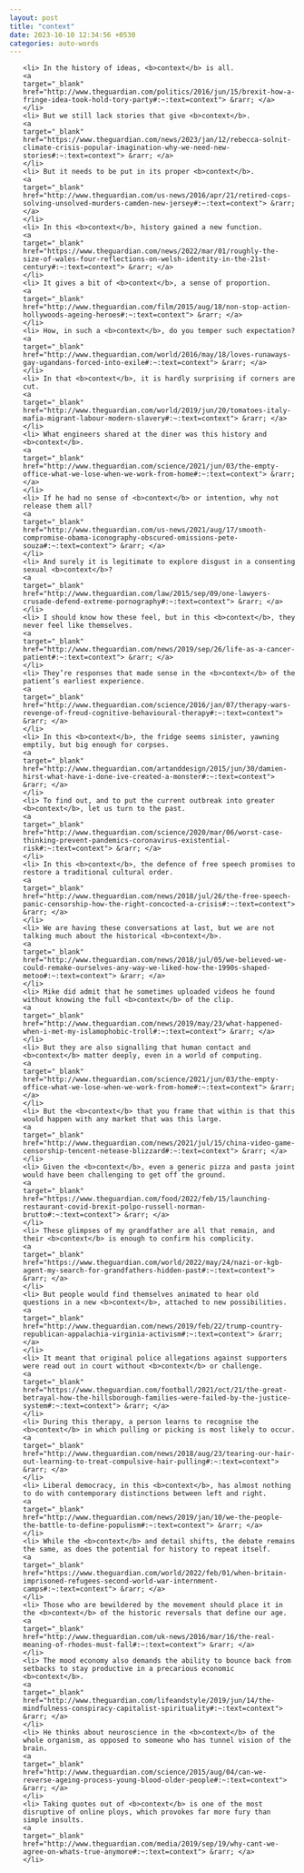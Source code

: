 ```yaml
---
layout: post
title: "context"
date: 2023-10-10 12:34:56 +0530
categories: auto-words
---
```

<ol>

    <li> In the history of ideas, <b>context</b> is all.
    <a 
    target="_blank" 
    href="http://www.theguardian.com/politics/2016/jun/15/brexit-how-a-fringe-idea-took-hold-tory-party#:~:text=context"> &rarr; </a>
    </li>
    <li> But we still lack stories that give <b>context</b>.
    <a 
    target="_blank" 
    href="https://www.theguardian.com/news/2023/jan/12/rebecca-solnit-climate-crisis-popular-imagination-why-we-need-new-stories#:~:text=context"> &rarr; </a>
    </li>
    <li> But it needs to be put in its proper <b>context</b>.
    <a 
    target="_blank" 
    href="http://www.theguardian.com/us-news/2016/apr/21/retired-cops-solving-unsolved-murders-camden-new-jersey#:~:text=context"> &rarr; </a>
    </li>
    <li> In this <b>context</b>, history gained a new function.
    <a 
    target="_blank" 
    href="https://www.theguardian.com/news/2022/mar/01/roughly-the-size-of-wales-four-reflections-on-welsh-identity-in-the-21st-century#:~:text=context"> &rarr; </a>
    </li>
    <li> It gives a bit of <b>context</b>, a sense of proportion.
    <a 
    target="_blank" 
    href="http://www.theguardian.com/film/2015/aug/18/non-stop-action-hollywoods-ageing-heroes#:~:text=context"> &rarr; </a>
    </li>
    <li> How, in such a <b>context</b>, do you temper such expectation?
    <a 
    target="_blank" 
    href="http://www.theguardian.com/world/2016/may/18/loves-runaways-gay-ugandans-forced-into-exile#:~:text=context"> &rarr; </a>
    </li>
    <li> In that <b>context</b>, it is hardly surprising if corners are cut.
    <a 
    target="_blank" 
    href="http://www.theguardian.com/world/2019/jun/20/tomatoes-italy-mafia-migrant-labour-modern-slavery#:~:text=context"> &rarr; </a>
    </li>
    <li> What engineers shared at the diner was this history and <b>context</b>.
    <a 
    target="_blank" 
    href="http://www.theguardian.com/science/2021/jun/03/the-empty-office-what-we-lose-when-we-work-from-home#:~:text=context"> &rarr; </a>
    </li>
    <li> If he had no sense of <b>context</b> or intention, why not release them all?
    <a 
    target="_blank" 
    href="http://www.theguardian.com/us-news/2021/aug/17/smooth-compromise-obama-iconography-obscured-omissions-pete-souza#:~:text=context"> &rarr; </a>
    </li>
    <li> And surely it is legitimate to explore disgust in a consenting sexual <b>context</b>?
    <a 
    target="_blank" 
    href="http://www.theguardian.com/law/2015/sep/09/one-lawyers-crusade-defend-extreme-pornography#:~:text=context"> &rarr; </a>
    </li>
    <li> I should know how these feel, but in this <b>context</b>, they never feel like themselves.
    <a 
    target="_blank" 
    href="http://www.theguardian.com/news/2019/sep/26/life-as-a-cancer-patient#:~:text=context"> &rarr; </a>
    </li>
    <li> They’re responses that made sense in the <b>context</b> of the patient’s earliest experience.
    <a 
    target="_blank" 
    href="http://www.theguardian.com/science/2016/jan/07/therapy-wars-revenge-of-freud-cognitive-behavioural-therapy#:~:text=context"> &rarr; </a>
    </li>
    <li> In this <b>context</b>, the fridge seems sinister, yawning emptily, but big enough for corpses.
    <a 
    target="_blank" 
    href="http://www.theguardian.com/artanddesign/2015/jun/30/damien-hirst-what-have-i-done-ive-created-a-monster#:~:text=context"> &rarr; </a>
    </li>
    <li> To find out, and to put the current outbreak into greater <b>context</b>, let us turn to the past.
    <a 
    target="_blank" 
    href="http://www.theguardian.com/science/2020/mar/06/worst-case-thinking-prevent-pandemics-coronavirus-existential-risk#:~:text=context"> &rarr; </a>
    </li>
    <li> In this <b>context</b>, the defence of free speech promises to restore a traditional cultural order.
    <a 
    target="_blank" 
    href="http://www.theguardian.com/news/2018/jul/26/the-free-speech-panic-censorship-how-the-right-concocted-a-crisis#:~:text=context"> &rarr; </a>
    </li>
    <li> We are having these conversations at last, but we are not talking much about the historical <b>context</b>.
    <a 
    target="_blank" 
    href="http://www.theguardian.com/news/2018/jul/05/we-believed-we-could-remake-ourselves-any-way-we-liked-how-the-1990s-shaped-metoo#:~:text=context"> &rarr; </a>
    </li>
    <li> Mike did admit that he sometimes uploaded videos he found without knowing the full <b>context</b> of the clip.
    <a 
    target="_blank" 
    href="http://www.theguardian.com/news/2019/may/23/what-happened-when-i-met-my-islamophobic-troll#:~:text=context"> &rarr; </a>
    </li>
    <li> But they are also signalling that human contact and <b>context</b> matter deeply, even in a world of computing.
    <a 
    target="_blank" 
    href="http://www.theguardian.com/science/2021/jun/03/the-empty-office-what-we-lose-when-we-work-from-home#:~:text=context"> &rarr; </a>
    </li>
    <li> But the <b>context</b> that you frame that within is that this would happen with any market that was this large.
    <a 
    target="_blank" 
    href="http://www.theguardian.com/news/2021/jul/15/china-video-game-censorship-tencent-netease-blizzard#:~:text=context"> &rarr; </a>
    </li>
    <li> Given the <b>context</b>, even a generic pizza and pasta joint would have been challenging to get off the ground.
    <a 
    target="_blank" 
    href="https://www.theguardian.com/food/2022/feb/15/launching-restaurant-covid-brexit-polpo-russell-norman-brutto#:~:text=context"> &rarr; </a>
    </li>
    <li> These glimpses of my grandfather are all that remain, and their <b>context</b> is enough to confirm his complicity.
    <a 
    target="_blank" 
    href="https://www.theguardian.com/world/2022/may/24/nazi-or-kgb-agent-my-search-for-grandfathers-hidden-past#:~:text=context"> &rarr; </a>
    </li>
    <li> But people would find themselves animated to hear old questions in a new <b>context</b>, attached to new possibilities.
    <a 
    target="_blank" 
    href="http://www.theguardian.com/news/2019/feb/22/trump-country-republican-appalachia-virginia-activism#:~:text=context"> &rarr; </a>
    </li>
    <li> It meant that original police allegations against supporters were read out in court without <b>context</b> or challenge.
    <a 
    target="_blank" 
    href="https://www.theguardian.com/football/2021/oct/21/the-great-betrayal-how-the-hillsborough-families-were-failed-by-the-justice-system#:~:text=context"> &rarr; </a>
    </li>
    <li> During this therapy, a person learns to recognise the <b>context</b> in which pulling or picking is most likely to occur.
    <a 
    target="_blank" 
    href="http://www.theguardian.com/news/2018/aug/23/tearing-our-hair-out-learning-to-treat-compulsive-hair-pulling#:~:text=context"> &rarr; </a>
    </li>
    <li> Liberal democracy, in this <b>context</b>, has almost nothing to do with contemporary distinctions between left and right.
    <a 
    target="_blank" 
    href="http://www.theguardian.com/news/2019/jan/10/we-the-people-the-battle-to-define-populism#:~:text=context"> &rarr; </a>
    </li>
    <li> While the <b>context</b> and detail shifts, the debate remains the same, as does the potential for history to repeat itself.
    <a 
    target="_blank" 
    href="https://www.theguardian.com/world/2022/feb/01/when-britain-imprisoned-refugees-second-world-war-internment-camps#:~:text=context"> &rarr; </a>
    </li>
    <li> Those who are bewildered by the movement should place it in the <b>context</b> of the historic reversals that define our age.
    <a 
    target="_blank" 
    href="http://www.theguardian.com/uk-news/2016/mar/16/the-real-meaning-of-rhodes-must-fall#:~:text=context"> &rarr; </a>
    </li>
    <li> The mood economy also demands the ability to bounce back from setbacks to stay productive in a precarious economic <b>context</b>.
    <a 
    target="_blank" 
    href="http://www.theguardian.com/lifeandstyle/2019/jun/14/the-mindfulness-conspiracy-capitalist-spirituality#:~:text=context"> &rarr; </a>
    </li>
    <li> He thinks about neuroscience in the <b>context</b> of the whole organism, as opposed to someone who has tunnel vision of the brain.
    <a 
    target="_blank" 
    href="http://www.theguardian.com/science/2015/aug/04/can-we-reverse-ageing-process-young-blood-older-people#:~:text=context"> &rarr; </a>
    </li>
    <li> Taking quotes out of <b>context</b> is one of the most disruptive of online ploys, which provokes far more fury than simple insults.
    <a 
    target="_blank" 
    href="http://www.theguardian.com/media/2019/sep/19/why-cant-we-agree-on-whats-true-anymore#:~:text=context"> &rarr; </a>
    </li>